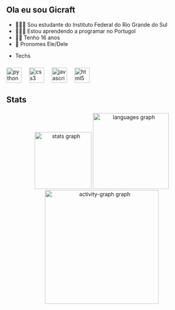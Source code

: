 ## Ola eu sou Gicraft 

- 👨🏻‍🎓 Sou estudante do Instituto Federal do Rio Grande do Sul
- 👨🏻‍💻 Estou aprendendo a programar no Portugol
- 👦🏼 Tenho 16 anos
- 🏐 Pronomes Ele/Dele
- <p align="left">Techs</p>

###

<div align="left">
  <img src="https://skillicons.dev/icons?i=py" height="40" alt="python logo"  />
  <img width="12" />
  <img src="https://cdn.jsdelivr.net/gh/devicons/devicon/icons/css3/css3-original.svg" height="40" alt="css3 logo"  />
  <img width="12" />
  <img src="https://skillicons.dev/icons?i=js" height="40" alt="javascript logo"  />
  <img width="12" />
  <img src="https://skillicons.dev/icons?i=html" height="40" alt="html5 logo"  />
</div>

###

<h2 align="left">Stats</h2>

###

<div align="center">
  <img src="https://github-readme-stats.vercel.app/api?username=gicraft00&hide_title=false&hide_rank=false&show_icons=true&include_all_commits=true&count_private=true&disable_animations=false&theme=github_dark&locale=en&hide_border=false&order=1" height="150" alt="stats graph"  />
  <img src="https://github-readme-stats.vercel.app/api/top-langs?username=gicraft00&locale=en&hide_title=false&layout=compact&card_width=320&langs_count=12&theme=github_dark&hide_border=false&order=2" height="200" alt="languages graph"  />
  <img src="https://github-readme-activity-graph.vercel.app/graph?username=gicraft00&radius=16&theme=github-dark&area=true&order=5&hide_title=false&hide_border=false" height="300" alt="activity-graph graph"  />
</div>

###
